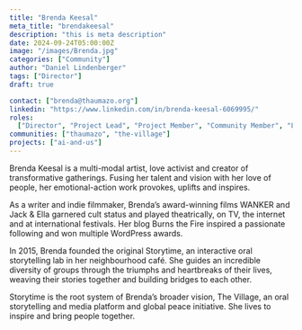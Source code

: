```yaml
---
title: "Brenda Keesal"
meta_title: "brendakeesal"
description: "this is meta description"
date: 2024-09-24T05:00:00Z
image: "/images/Brenda.jpg"
categories: ["Community"]
author: "Daniel Lindenberger"
tags: ["Director"]
draft: true

contact: ["brenda@thaumazo.org"]
linkedin: "https://www.linkedin.com/in/brenda-keesal-6069995/"
roles:
  ["Director", "Project Lead", "Project Member", "Community Member", "Liaison"]
communities: ["thaumazo", "the-village"]
projects: ["ai-and-us"]
---
```


Brenda Keesal is a multi-modal artist, love activist and creator of transformative gatherings. Fusing her talent and vision with her love of people, her emotional-action work provokes, uplifts and inspires.

As a writer and indie filmmaker, Brenda’s award-winning films WANKER and Jack & Ella garnered cult status and played theatrically, on TV, the internet and at international festivals. Her blog Burns the Fire inspired a passionate following and won multiple WordPress awards.

In 2015, Brenda founded the original Storytime, an interactive oral storytelling lab in her neighbourhood café. She guides an incredible diversity of groups through the triumphs and heartbreaks of their lives, weaving their stories together and building bridges to each other.

Storytime is the root system of Brenda’s broader vision, The Village, an oral storytelling and media platform and global peace initiative. She lives to inspire and bring people together.
